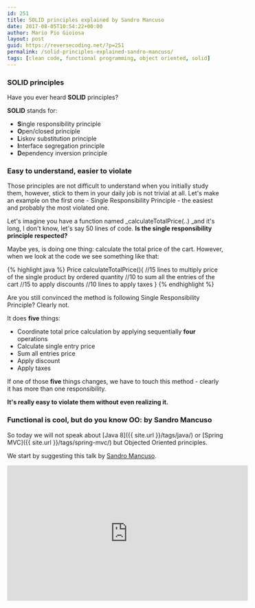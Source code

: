 ```yaml
---
id: 251
title: SOLID principles explained by Sandro Mancuso
date: 2017-08-05T10:54:22+00:00
author: Mario Pio Gioiosa
layout: post
guid: https://reversecoding.net/?p=251
permalink: /solid-principles-explained-sandro-mancuso/
tags: [clean code, functional programming, object oriented, solid]
---
```

### SOLID principles

Have you ever heard **SOLID** principles?

**SOLID** stands for:

  * **S**ingle responsibility principle
  * **O**pen/closed principle
  * **L**iskov substitution principle
  * **I**nterface segregation principle
  * **D**ependency inversion principle

### Easy to understand, easier to violate

Those principles are not difficult to understand when you initially study them, however, stick to them in your daily job is not trivial at all. Let's make an example on the first one - Single Responsibility Principle - the easiest and probably the most violated one.

Let's imagine you have a function named _calculateTotalPrice(..) _and it's long, I don't know, let's say 50 lines of code. **Is the single responsibility principle respected?**

Maybe yes, is doing one thing: calculate the total price of the cart. However, when we look at the code we see something like that:

{% highlight java %}
Price calculateTotalPrice(){
  //15 lines to multiply price of the single product by ordered quantity 
  //10 to sum all the entries of the cart
  //15 to apply discounts
  //10 lines to apply taxes
}
{% endhighlight %}

Are you still convinced the method is following Single Responsibility Principle? Clearly not.

It does **five** things:

  * Coordinate total price calculation by applying sequentially **four** operations
  * Calculate single entry price
  * Sum all entries price
  * Apply discount
  * Apply taxes

If one of those **five** things changes, we have to touch this method - clearly it has more than one responsibility.

**It's really easy to violate them without even realizing it.**

### Functional is cool, but do you know OO: by Sandro Mancuso

So today we will not speak about [Java 8]({{ site.url }}/tags/java/) or [Spring MVC]({{ site.url }}/tags/spring-mvc/) but Objected Oriented principles.

We start by suggesting this talk by [Sandro Mancuso](https://twitter.com/sandromancuso).

<iframe width="560" height="315" src="https://www.youtube.com/embed/oiFYPAel-KY" frameborder="0" allow="accelerometer; autoplay; encrypted-media; gyroscope; picture-in-picture" allowfullscreen></iframe>